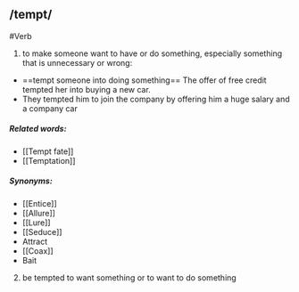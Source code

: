 ## /tempt/  
#Verb
1. to make someone want to have or do something, especially something that is unnecessary or wrong:

- ==tempt someone into doing something==
The offer of free credit tempted her into buying a new car.
- They tempted him to join the company by offering him a huge salary and a company car
##### Related words:
- [[Tempt fate]]
- [[Temptation]]
##### Synonyms:
- [[Entice]]
- [[Allure]]
- [[Lure]]
- [[Seduce]]
- Attract
- [[Coax]]
- Bait

2. be tempted
to want something or to want to do something 